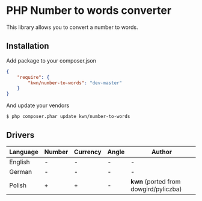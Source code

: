 PHP Number to words converter
=========================

This library allows you to convert a number to words. 

Installation
------------

Add package to your composer.json

```json
{
    "require": {
        "kwn/number-to-words": "dev-master"
    }
}
```

And update your vendors

```
$ php composer.phar update kwn/number-to-words
```

Drivers
-------

Language | Number | Currency | Angle | Author
---------|--------|----------|-------|-------
English  | -      | -        | -     | -
German   | -      | -        | -     | -
Polish   | +      | +        | -     | **kwn** (ported from dowgird/pyliczba)
